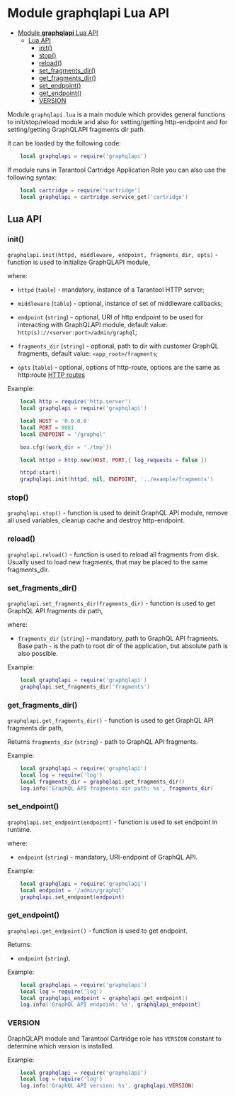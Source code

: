 # Module **graphqlapi** Lua API

- [Module **graphqlapi** Lua API](#module-graphqlapi-lua-api)
  - [Lua API](#lua-api)
    - [init()](#init)
    - [stop()](#stop)
    - [reload()](#reload)
    - [set_fragments_dir()](#set_fragments_dir)
    - [get_fragments_dir()](#get_fragments_dir)
    - [set_endpoint()](#set_endpoint)
    - [get_endpoint()](#get_endpoint)
    - [VERSION](#version)

Module `graphqlapi.lua` is a main module which provides general functions to init/stop/reload module and also for setting/getting http-endpoint and for setting/getting GraphQLAPI fragments dir path.

It can be loaded by the following code:

```lua
    local graphqlapi = require('graphqlapi')
```

If module runs in Tarantool Cartridge Application Role you can also use the following syntax:

```lua
    local cartridge = require('cartridge')
    local graphqlapi = cartridge.service_get('cartridge')
```

## Lua API

### init()

`graphqlapi.init(httpd, middleware, endpoint, fragments_dir, opts)` - function is used to initialize GraphQLAPI module,

where:

- `httpd` (`table`) - mandatory, instance of a Tarantool HTTP server;

- `middleware` (`table`) - optional, instance of set of middleware callbacks;

- `endpoint` (`string`) - optional, URI of http endpoint to be used for interacting with GraphQLAPI module, default value: `http(s)://<server:port>/admin/graphql`;

- `fragments_dir` (`string`)  - optional, path to dir with customer GraphQL fragments, default value: `<app_root>/fragments`;

- `opts` (`table`) - optional, options of http-route, options are the same as http:route [HTTP routes](https://github.com/tarantool/http/tree/1.1.0#using-routes)

Example:

```lua
    local http = require('http.server')
    local graphqlapi = require('graphqlapi')

    local HOST = '0.0.0.0'
    local PORT = 8081
    local ENDPOINT = '/graphql'

    box.cfg({work_dir = './tmp'})

    local httpd = http.new(HOST, PORT,{ log_requests = false })

    httpd:start()
    graphqlapi.init(httpd, nil, ENDPOINT, '../example/fragments')
```

### stop()

`graphqlapi.stop()` - function is used to deinit GraphQL API module, remove all used variables, cleanup cache and destroy http-endpoint.

### reload()

`graphqlapi.reload()` - function is used to reload all fragments from disk. Usually used to load new fragments, that may be placed to the same fragments_dir.

### set_fragments_dir()

`graphqlapi.set_fragments_dir(fragments_dir)` - function is used to get GraphQL API fragments dir path, 

where:

- `fragments_dir` (`string`) - mandatory, path to GraphQL API fragments. Base path - is the path to root dir of the application, but absolute path is also possible.

Example:

```lua
    local graphqlapi = require('graphqlapi')
    graphqlapi.set_fragments_dir('fragments')
```

### get_fragments_dir()

`graphqlapi.get_fragments_dir()` - function is used to get GraphQL API fragments dir path, 

Returns `fragments_dir` (`string`) - path to GraphQL API fragments.

Example:

```lua
    local graphqlapi = require('graphqlapi')
    local log = require('log')
    local fragments_dir = graphqlapi.get_fragments_dir()
    log.info('GraphQL API fragments dir path: %s', fragments_dir)
```

### set_endpoint()

`graphqlapi.set_endpoint(endpoint)` - function is used to set endpoint in runtime.

where:

- `endpoint` (`string`) - mandatory, URI-endpoint of GraphQL API.

Example:

```lua
    local graphqlapi = require('graphqlapi')
    local endpoint = '/admin/graphql'
    graphqlapi.set_endpoint(endpoint)
```

### get_endpoint()

`graphqlapi.get_endpoint()` - function is used to get endpoint.

Returns:

- `endpoint` (`string`).

Example:

```lua
    local graphqlapi = require('graphqlapi')
    local log = require('log')
    local graphqlapi_endpoint = graphqlapi.get_endpoint()
    log.info('GraphQL API endpoint: %s', graphqlapi_endpoint)
```

### VERSION

GraphQLAPI module and Tarantool Cartridge role has `VERSION` constant to determine which version is installed.

Example:

```lua
    local graphqlapi = require('graphqlapi')
    local log = require('log')
    log.info('GraphQL API version: %s', graphqlapi.VERSION)
```
